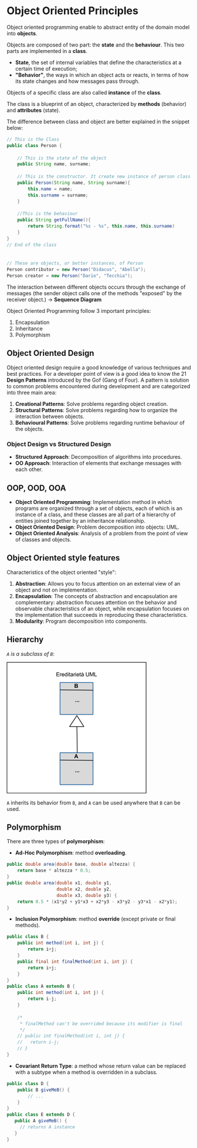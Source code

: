 # Object Oriented Principles

Object oriented programming enable to abstract entity of the domain model into __objects__.

Objects are composed of two part: the __state__ and the __behaviour__. This two parts are implemented in a __class__. 

- __State__, the set of internal variables that define the characteristics at a certain time of execution;
- __"Behavior"__, the ways in which an object acts or reacts, in terms of how its state changes and how messages pass through.

Objects of a specific class are also called __instance__ of the __class__. 

The class is a blueprint of an object, characterized by __methods__ (behavior) and __attributes__ (state).

The difference between class and object are better explained in the snippet below:

```java
// This is the Class
public class Person {
	
	// This is the state of the object
	public String name, surname;
	
	// This is the constructor. It create new instance of person class
	public Person(String name, String surname){
		this.name = name;
		this.surname = surname;
	}

	//This is the behaviour
	public String getFullName(){
		return String.format("%s - %s", this.name, this.surname)
	}
}
// End of the class


// These are objects, or better instances, of Person
Person contributor = new Person("Didacus", "Abella");
Person creator = new Person("Dario", "Tecchia");
```

The interaction between different objects occurs through the exchange of messages (the sender object calls one of the methods "exposed" by the receiver object.) -> __Sequence Diagram__

Object Oriented Programming follow 3 important principles:
1. Encapsulation
2. Inheritance
3. Polymorphism

## Object Oriented Design
Object oriented design require a good knowledge of various techniques and best practices. For a developer point of view is a good idea to know the 21  __Design Patterns__ introduced by the Gof (Gang of Four). A pattern is solution to common problems encountered during development and are categorized into three main area:

1. __Creational Patterns__: Solve problems regarding object creation.
2. __Structural Patterns__: Solve problems regarding how to organize the interaction between objects.
3. __Behavioural Patterns__: Solve problems regarding runtime behaviour of the objects.

### Object Design vs Structured Design
- __Structured Approach__: Decomposition of algorithms into procedures.
- __OO Approach__: Interaction of elements that exchange messages with each other.

## OOP, OOD, OOA
- __Object Oriented Programming__: Implementation method in which programs are organized through a set of objects, each of which is an instance of a class, and these classes are all part of a hierarchy of entities joined together by an inheritance relationship.
- __Object Oriented Design__: Problem decomposition into objects: UML.
- __Object Oriented Analysis__: Analysis of a problem from the point of view of classes and objects.

## Object Oriented style features
Characteristics of the object oriented "style":
1. __Abstraction__: Allows you to focus attention on an external view of an object and not on implementation.
2. __Encapsulation__: The concepts of abstraction and encapsulation are complementary: abstraction focuses attention on the behavior and observable characteristics of an object, while encapsulation focuses on the implementation that succeeds in reproducing these characteristics.
4. __Modularity__: Program decomposition into components.

## Hierarchy
_`A` is a subclass of `B`_:

![A is a subclass of B](assets/oo_principles/hierarchy.webp "A is a subclass of B")

`A` inherits its behavior from `B`, and `A` can be used anywhere that `B` can be used.

## Polymorphism
There are three types of __polymorphism__:
- __Ad-Hoc Polymorphism__: method __overloading__.
```java
public double area(double base, double altezza) {
	return base * altezza * 0.5;
}
public double area(double x1, double y1,
                   double x2, double y2,
                   double x3, double y3) {
	return 0.5 * (x1*y2 + y1*x3 + x2*y3 - x3*y2 - y3*x1 - x2*y1);
}
```
- __Inclusion Polymorphism__: method __override__ (except private or final methods).
```java
public class B {
	public int method(int i, int j) {
		return i+j;
    }
	public final int finalMethod(int i, int j) {
		return i+j;
	}
}
public class A extends B {
	public int method(int i, int j) {
		return i-j;
	}
	
	/*
	 * finalMethod can't be overrided because its modifier is final 
	 */
	// public int finalMethod(int i, int j) {
	// 	 return i-j;
	// }
}
```
- __Covariant Return Type__: a method whose return value can be replaced with a subtype when a method is overridden in a subclass.
```java
public class D {
	public B giveMeB() {
		// ...
	}
}
public class E extends D {
   public A giveMeB() {
     // returns A instance
   }
}
```